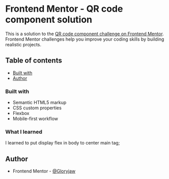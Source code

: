 # Frontend Mentor - QR code component solution

This is a solution to the [QR code component challenge on Frontend Mentor](https://www.frontendmentor.io/challenges/qr-code-component-iux_sIO_H). Frontend Mentor challenges help you improve your coding skills by building realistic projects. 

## Table of contents

  - [Built with](#built-with)
- [Author](#author)




### Built with

- Semantic HTML5 markup
- CSS custom properties
- Flexbox
- Mobile-first workflow


### What I learned

I learned to put display flex in body to center main tag;


## Author

- Frontend Mentor - [@Gloryjaw](https://www.frontendmentor.io/profile/Gloryjaw)